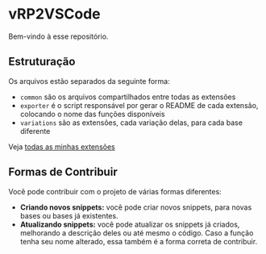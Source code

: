 # vRP2VSCode

Bem-vindo à esse repositório.

## Estruturação

Os arquivos estão separados da seguinte forma:
* `common` são os arquivos compartilhados entre todas as extensões
* `exporter` é o script responsável por gerar o README de cada extensão, colocando o nome das funções disponíveis
* `variations` são as extensões, cada variação delas, para cada base diferente

Veja [todas as minhas extensões](https://marketplace.visualstudio.com/publishers/heyyczer)

## Formas de Contribuir

Você pode contribuir com o projeto de várias formas diferentes:
* **Criando novos snippets:** você pode criar novos snippets, para novas bases ou bases já existentes.
* **Atualizando snippets:** você pode atualizar os snippets já criados, melhorando a descrição deles ou até mesmo o código. Caso a função tenha seu nome alterado, essa também é a forma correta de contribuir.

